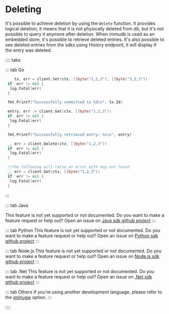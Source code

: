 # Deleting

It's possible to achieve deletion by using the `Delete` function. It provides logical deletion, it means that it is not physically deleted from db, but it's not possible to query it anymore after deletion. When immudb is used as an embedded store, it's possible to retrieve deleted entries. It's also possible to see deleted entries from the sdks using History endpoint, it will display if the entry was deleted.

:::: tabs

::: tab Go

```go
    tx, err = client.Set(ctx, []byte("1,2,3"), []byte("3,2,1"))
 if  err != nil {
  log.Fatal(err)
 }

 fmt.Printf("Successfully committed tx %d\n", tx.Id)

 entry, err := client.Get(ctx, []byte("1,2,3"))
 if  err != nil {
  log.Fatal(err)
 }

 fmt.Printf("Successfully retrieved entry: %v\n", entry)

 _, err = client.Delete(ctx, []byte("1,2,3"))
 if  err != nil {
  log.Fatal(err)
 }

 //the following will raise an error with key not found
 _, err = client.Get(ctx, []byte("1,2,3"))
 if  err != nil {
  log.Fatal(err)
 }

```

:::

::: tab Java

This feature is not yet supported or not documented.
Do you want to make a feature request or help out? Open an issue on [Java sdk github project](https://github.com/codenotary/immudb4j/issues/new)
:::

::: tab Python
This feature is not yet supported or not documented.
Do you want to make a feature request or help out? Open an issue on [Python sdk github project](https://github.com/codenotary/immudb-py/issues/new)
:::

::: tab Node.js
This feature is not yet supported or not documented.
Do you want to make a feature request or help out? Open an issue on [Node.js sdk github project](https://github.com/codenotary/immudb-node/issues/new)
:::

::: tab .Net
This feature is not yet supported or not documented.
Do you want to make a feature request or help out? Open an issue on [.Net sdk github project](https://github.com/codenotary/immudb4dotnet/issues/new)
:::

::: tab Others
If you're using another development language, please refer to the [immugw](/master/immugw/) option.
:::

::::
